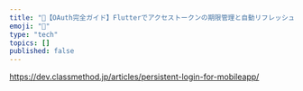 ```yaml
---
title: "🔐【OAuth完全ガイド】Flutterでアクセストークンの期限管理と自動リフレッシュを実装しよう！"
emoji: "🎉"
type: "tech"
topics: []
published: false
---
```


https://dev.classmethod.jp/articles/persistent-login-for-mobileapp/